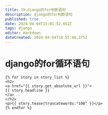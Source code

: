 ```yaml
---
title: 19.django的for判断语句
description: django的for判断语句
published: true
date: 2024-04-04T15:01:52.652Z
tags: django
editor: markdown
dateCreated: 2024-04-04T14:55:46.375Z
---
```


# django的for循环语句
```django
{% for story in story_list %}
<h2>
<a href="{{ story.get_absolute_url }}">
{{ story.headline }}
</a>
</h2>
<p>{{ story.tease|truncatewords:"100" }}</p>
{% endfor %}
```



